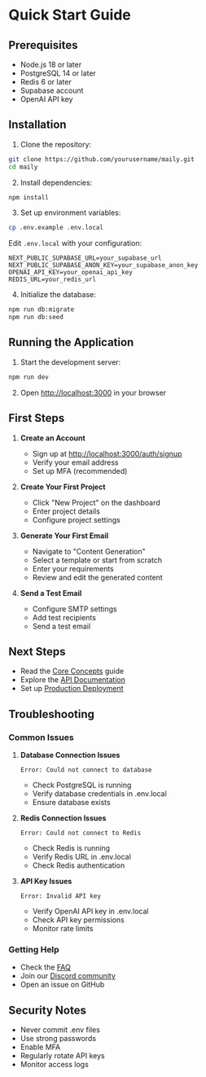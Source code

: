 # Quick Start Guide

## Prerequisites

- Node.js 18 or later
- PostgreSQL 14 or later
- Redis 6 or later
- Supabase account
- OpenAI API key

## Installation

1. Clone the repository:
```bash
git clone https://github.com/yourusername/maily.git
cd maily
```

2. Install dependencies:
```bash
npm install
```

3. Set up environment variables:
```bash
cp .env.example .env.local
```

Edit `.env.local` with your configuration:
```
NEXT_PUBLIC_SUPABASE_URL=your_supabase_url
NEXT_PUBLIC_SUPABASE_ANON_KEY=your_supabase_anon_key
OPENAI_API_KEY=your_openai_api_key
REDIS_URL=your_redis_url
```

4. Initialize the database:
```bash
npm run db:migrate
npm run db:seed
```

## Running the Application

1. Start the development server:
```bash
npm run dev
```

2. Open [http://localhost:3000](http://localhost:3000) in your browser

## First Steps

1. **Create an Account**
   - Sign up at [http://localhost:3000/auth/signup](http://localhost:3000/auth/signup)
   - Verify your email address
   - Set up MFA (recommended)

2. **Create Your First Project**
   - Click "New Project" on the dashboard
   - Enter project details
   - Configure project settings

3. **Generate Your First Email**
   - Navigate to "Content Generation"
   - Select a template or start from scratch
   - Enter your requirements
   - Review and edit the generated content

4. **Send a Test Email**
   - Configure SMTP settings
   - Add test recipients
   - Send a test email

## Next Steps

- Read the [Core Concepts](../concepts/README.md) guide
- Explore the [API Documentation](../api/README.md)
- Set up [Production Deployment](../deployment/production.md)

## Troubleshooting

### Common Issues

1. **Database Connection Issues**
   ```
   Error: Could not connect to database
   ```
   - Check PostgreSQL is running
   - Verify database credentials in .env.local
   - Ensure database exists

2. **Redis Connection Issues**
   ```
   Error: Could not connect to Redis
   ```
   - Check Redis is running
   - Verify Redis URL in .env.local
   - Check Redis authentication

3. **API Key Issues**
   ```
   Error: Invalid API key
   ```
   - Verify OpenAI API key in .env.local
   - Check API key permissions
   - Monitor rate limits

### Getting Help

- Check the [FAQ](./faq.md)
- Join our [Discord community](https://discord.gg/maily)
- Open an issue on GitHub

## Security Notes

- Never commit .env files
- Use strong passwords
- Enable MFA
- Regularly rotate API keys
- Monitor access logs